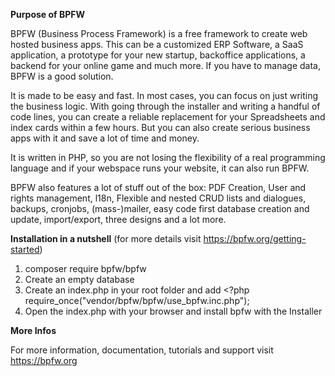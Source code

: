 **Purpose of BPFW** 

BPFW (Business Process Framework) is a free framework to create web hosted business apps. This can be a customized ERP Software, a SaaS application, a prototype for your new startup, backoffice applications, a backend for your online game and much more.
If you have to manage data, BPFW is a good solution.

It is made to be easy and fast. In most cases, you can focus on just writing the business logic.
With going through the installer and writing a handful of code lines, you can create a reliable replacement for your Spreadsheets and index cards within a few hours.
But you can also create serious business apps with it and save a lot of time and money.

It is written in PHP, so you are not losing the flexibility of a real programming language and if your webspace runs your website, it can also run BPFW.

BPFW also features a lot of stuff out of the box:
PDF Creation, User and rights management, l18n, Flexible and nested CRUD lists and dialogues, backups, cronjobs, (mass-)mailer, easy code first database creation and update, import/export, three designs and a lot more.

**Installation in a nutshell**
(for more details visit https://bpfw.org/getting-started)

1. composer require bpfw/bpfw
2. Create an empty database 
3. Create an index.php in your root folder and add <?php require_once("vendor/bpfw/bpfw/use_bpfw.inc.php"); 
4. Open the index.php with your browser and install bpfw with the Installer 

**More Infos**

For more information, documentation, tutorials and support visit https://bpfw.org